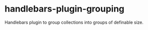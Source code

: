handlebars-plugin-grouping
==========================

Handlebars plugin to group collections into groups of definable size.
